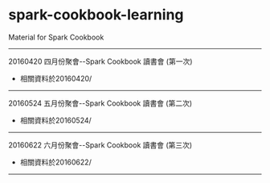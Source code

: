 # spark-cookbook-learning
Material for Spark Cookbook

---------------------------

20160420 四月份聚會--Spark Cookbook 讀書會 (第一次)
* 相關資料於20160420/

---------------------------

20160524 五月份聚會--Spark Cookbook 讀書會 (第二次)
* 相關資料於20160524/

---------------------------

20160622 六月份聚會--Spark Cookbook 讀書會 (第三次)
* 相關資料於20160622/

---------------------------
